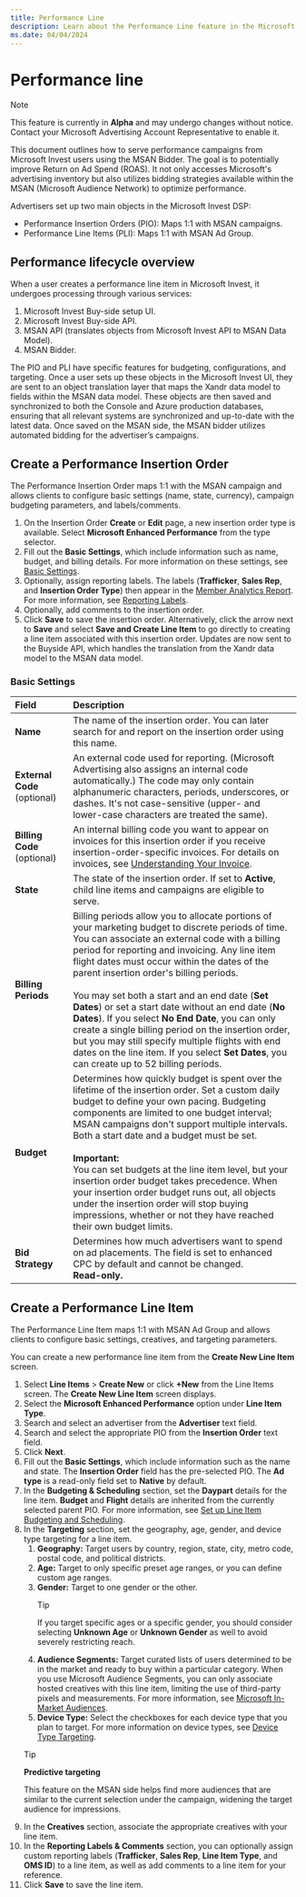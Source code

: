 ```yaml
---
title: Performance Line
description: Learn about the Performance Line feature in the Microsoft Invest UI that utilizes automated bidding. This new workflow seeks to enhance the efficiency and effectiveness of ad buying for advertisers.
ms.date: 04/04/2024
---
```


# Performance line

> [!NOTE]
> This feature is currently in **Alpha** and may undergo changes without notice. Contact your Microsoft Advertising Account Representative to enable it.

This document outlines how to serve performance campaigns from Microsoft Invest users using the MSAN Bidder. The goal is to potentially improve Return on Ad Spend (ROAS). It not only accesses Microsoft's advertising inventory but also utilizes bidding strategies available within the MSAN (Microsoft Audience Network) to optimize performance.

Advertisers set up two main objects in the Microsoft Invest DSP:

- Performance Insertion Orders (PIO): Maps 1:1 with MSAN campaigns.
- Performance Line Items (PLI): Maps 1:1 with MSAN Ad Group.

## Performance lifecycle overview

When a user creates a performance line item in Microsoft Invest, it undergoes processing through various services:

1. Microsoft Invest Buy-side setup UI.
1. Microsoft Invest Buy-side API.
1. MSAN API (translates objects from Microsoft Invest API to MSAN Data Model).
1. MSAN Bidder.

The PIO and PLI have specific features for budgeting, configurations, and targeting. Once a user sets up these objects in the Microsoft Invest UI, they are sent to an object translation layer that maps the Xandr data model to fields within the MSAN data model. These objects are then saved and synchronized to both the Console and Azure production databases, ensuring that all relevant systems are synchronized and up-to-date with the latest data. Once saved on the MSAN side, the MSAN bidder utilizes automated bidding for the advertiser’s campaigns.

## Create a Performance Insertion Order

The Performance Insertion Order maps 1:1 with the MSAN campaign and allows clients to configure basic settings (name, state, currency), campaign budgeting parameters, and labels/comments.

1. On the Insertion Order **Create** or **Edit** page, a new insertion order type is available. Select **Microsoft Enhanced Performance** from the type selector.
1. Fill out the **Basic Settings**, which include information such as name, budget, and billing details. For more information on these settings, see [Basic Settings](#basic-settings).
1. Optionally, assign reporting labels. The labels (**Trafficker**, **Sales Rep**, and **Insertion Order Type**) then appear in the [Member Analytics Report](network-analytics-report.md). For more information, see [Reporting Labels](reporting-labels.md).
1. Optionally, add comments to the insertion order.
1. Click **Save** to save the insertion order. Alternatively, click the arrow next to **Save** and select **Save and Create Line Item** to go directly to creating a line item associated with this insertion order. Updates are now sent to the Buyside API, which handles the translation from the Xandr data model to the MSAN data model.

### Basic Settings

| Field  | Description  |
|:---------|:---------|
| **Name** | The name of the insertion order. You can later search for and report on the insertion order using this name. |
| **External Code** (optional) | An external code used for reporting. (Microsoft Advertising also assigns an internal code automatically.) The code may only contain alphanumeric characters, periods, underscores, or dashes. It's not case-sensitive (upper- and lower-case characters are treated the same). |
| **Billing Code** (optional) | An internal billing code you want to appear on invoices for this insertion order if you receive insertion-order-specific invoices. For details on invoices, see [Understanding Your Invoice](understanding-your-invoice.md). |
| **State** | The state of the insertion order. If set to **Active**, child line items and campaigns are eligible to serve. |
| **Billing Periods** |  Billing periods allow you to allocate portions of your marketing budget to discrete periods of time. You can associate an external code with a billing period for reporting and invoicing. Any line item flight dates must occur within the dates of the parent insertion order's billing periods.<br><br> You may set both a start and an end date (**Set Dates**) or set a start date without an end date (**No Dates**). If you select **No End Date**, you can only create a single billing period on the insertion order, but you may still specify multiple flights with end dates on the line item. If you select **Set Dates**, you can create up to 52 billing periods. |
| **Budget** | Determines how quickly budget is spent over the lifetime of the insertion order. Set a custom daily budget to define your own pacing. Budgeting components are limited to one budget interval; MSAN campaigns don't support multiple intervals. Both a start date and a budget must be set.<br><br>**Important:**<br>You can set budgets at the line item level, but your insertion order budget takes precedence. When your insertion order budget runs out, all objects under the insertion order will stop buying impressions, whether or not they have reached their own budget limits. |
| **Bid Strategy** | Determines how much advertisers want to spend on ad placements. The field is set to enhanced CPC by default and cannot be changed.<br>**Read-only.**|

## Create a Performance Line Item

The Performance Line Item maps 1:1 with MSAN Ad Group and allows clients to configure basic settings, creatives, and targeting parameters.

You can create a new performance line item from the **Create New Line Item** screen.

1. Select **Line Items** > **Create New** or click **+New** from the Line Items screen. The **Create New Line Item** screen displays.
1. Select the **Microsoft Enhanced Performance** option under **Line Item Type**.
1. Search and select an advertiser from the **Advertiser** text field.
1. Search and select the appropriate PIO from the **Insertion Order** text field.
1. Click **Next**.
1. Fill out the **Basic Settings**, which include information such as the name and state. The **Insertion Order** field has the pre-selected PIO. The **Ad type** is a read-only field set to **Native** by default.
1. In the **Budgeting & Scheduling** section, set the **Daypart** details for the line item. **Budget** and **Flight** details are inherited from the currently selected parent PIO. For more information, see [Set up Line Item Budgeting and Scheduling](./set-up-line-item-budgeting-and-scheduling.md).
1. In the **Targeting** section, set the geography, age, gender, and device type targeting for a line item.
     1. **Geography:** Target users by country, region, state, city, metro code, postal code, and political districts.
     1. **Age:** Target to only specific preset age ranges, or you can define custom age ranges.
     1. **Gender:** Target to one gender or the other.
         > [!TIP]
         > If you target specific ages or a specific gender, you should consider selecting **Unknown Age** or **Unknown Gender** as well to avoid severely restricting reach.
     1. **Audience Segments:** Target curated lists of users determined to be in the market and ready to buy within a particular category. When you use Microsoft Audience Segments, you can only associate hosted creatives with this line item, limiting the use of third-party pixels and measurements. For more information, see [Microsoft In-Market Audiences](./microsoft-in-market-audiences.md).
     1. **Device Type:** Select the checkboxes for each device type that you plan to target. For more information on device types, see [Device Type Targeting](./device-type-targeting-ali.md).
     > [!TIP]
     > **Predictive targeting**
     >
     > This feature on the MSAN side helps find more audiences that are similar to the current selection under the campaign, widening the target audience for impressions.
1. In the **Creatives** section, associate the appropriate creatives with your line item.
1. In the **Reporting Labels & Comments** section, you can optionally assign custom reporting labels (**Trafficker**, **Sales Rep**, **Line Item Type**, and **OMS ID**) to a line item, as well as add comments to a line item for your reference.
1. Click **Save** to save the line item.
